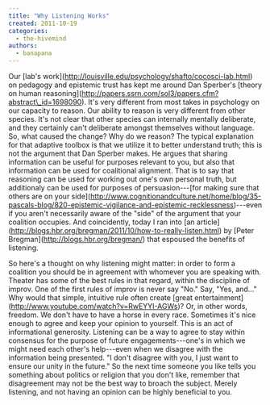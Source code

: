 ```yaml
---
title: "Why Listening Works"
created: 2011-10-19
categories: 
  - the-hivemind
authors: 
  - banapana
---
```


Our \[lab's work\](http://louisville.edu/psychology/shafto/cocosci-lab.html) on pedagogy and epistemic trust has kept me around Dan Sperber's \[theory on human reasoning\](http://papers.ssrn.com/sol3/papers.cfm?abstract\_id=1698090). It's very different from most takes in psychology on our capacity to reason. Our ability to reason is very different from other species. It's not clear that other species can internally mentally deliberate, and they certainly can't deliberate amongst themselves without language. So, what caused the change? Why do we reason? The typical explanation for that adaptive toolbox is that we utilize it to better understand truth; this is not the argument that Dan Sperber makes. He argues that sharing information can be useful for purposes relevant to you, but also that information can be used for coalitional alignment. That is to say that reasoning can be used for working out one's own personal truth, but additionaly can be used for purposes of persuasion---\[for making sure that others are on your side\](http://www.cognitionandculture.net/home/blog/35-pascals-blog/820-epistemic-vigilance-and-epistemic-recklessness)---even if you aren't necessarily aware of the "side" of the argument that your coalition occupies. And coincidently, today I ran into \[an article\](http://blogs.hbr.org/bregman/2011/10/how-to-really-listen.html) by \[Peter Bregman\](http://blogs.hbr.org/bregman/) that espoused the benefits of listening.

So here's a thought on why listening might matter: in order to form a coalition you should be in agreement with whomever you are speaking with. Theater has some of the best rules in that regard, within the discipline of improv. One of the first rules of improv is never say "No." Say, "Yes, and..." Why would that simple, intuitive rule often create \[great entertainment\](http://www.youtube.com/watch?v=RwEYYI-AGWs)? Or, in other words, freedom. We don't have to have a horse in every race. Sometimes it's nice enough to agree and keep your opinion to yourself. This is an act of informational generosity. Listening can be a way to agree to stay within consensus for the purpose of future engagements---one's in which we might need each other's help---even when we disagree with the information being presented. "I don't disagree with you, I just want to ensure our unity in the future." So the next time someone you like tells you something about politics or religion that you don't like, remember that disagreement may not be the best way to broach the subject. Merely listening, and not having an opinion can be highly beneficial to you.
